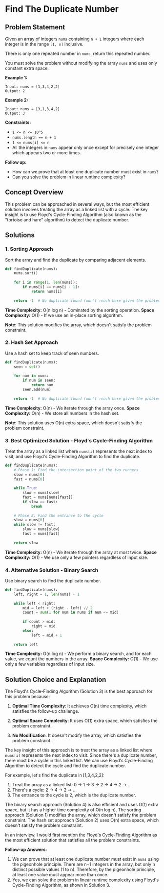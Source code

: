 # Find The Duplicate Number

## Problem Statement

Given an array of integers `nums` containing `n + 1` integers where each integer is in the range `[1, n]` inclusive.

There is only one repeated number in `nums`, return this repeated number.

You must solve the problem without modifying the array `nums` and uses only constant extra space.

**Example 1:**
```
Input: nums = [1,3,4,2,2]
Output: 2
```

**Example 2:**
```
Input: nums = [3,1,3,4,2]
Output: 3
```

**Constraints:**
- `1 <= n <= 10^5`
- `nums.length == n + 1`
- `1 <= nums[i] <= n`
- All the integers in `nums` appear only once except for precisely one integer which appears two or more times.

**Follow up:**
- How can we prove that at least one duplicate number must exist in `nums`?
- Can you solve the problem in linear runtime complexity?

## Concept Overview

This problem can be approached in several ways, but the most efficient solution involves treating the array as a linked list with a cycle. The key insight is to use Floyd's Cycle-Finding Algorithm (also known as the "tortoise and hare" algorithm) to detect the duplicate number.

## Solutions

### 1. Sorting Approach

Sort the array and find the duplicate by comparing adjacent elements.

```python
def findDuplicate(nums):
    nums.sort()
    
    for i in range(1, len(nums)):
        if nums[i] == nums[i - 1]:
            return nums[i]
    
    return -1  # No duplicate found (won't reach here given the problem constraints)
```

**Time Complexity:** O(n log n) - Dominated by the sorting operation.
**Space Complexity:** O(1) - If we use an in-place sorting algorithm.

**Note:** This solution modifies the array, which doesn't satisfy the problem constraint.

### 2. Hash Set Approach

Use a hash set to keep track of seen numbers.

```python
def findDuplicate(nums):
    seen = set()
    
    for num in nums:
        if num in seen:
            return num
        seen.add(num)
    
    return -1  # No duplicate found (won't reach here given the problem constraints)
```

**Time Complexity:** O(n) - We iterate through the array once.
**Space Complexity:** O(n) - We store all numbers in the hash set.

**Note:** This solution uses O(n) extra space, which doesn't satisfy the problem constraint.

### 3. Best Optimized Solution - Floyd's Cycle-Finding Algorithm

Treat the array as a linked list where `nums[i]` represents the next index to visit, and use Floyd's Cycle-Finding Algorithm to find the duplicate.

```python
def findDuplicate(nums):
    # Phase 1: Find the intersection point of the two runners
    slow = nums[0]
    fast = nums[0]
    
    while True:
        slow = nums[slow]
        fast = nums[nums[fast]]
        if slow == fast:
            break
    
    # Phase 2: Find the entrance to the cycle
    slow = nums[0]
    while slow != fast:
        slow = nums[slow]
        fast = nums[fast]
    
    return slow
```

**Time Complexity:** O(n) - We iterate through the array at most twice.
**Space Complexity:** O(1) - We use only a few pointers regardless of input size.

### 4. Alternative Solution - Binary Search

Use binary search to find the duplicate number.

```python
def findDuplicate(nums):
    left, right = 1, len(nums) - 1
    
    while left < right:
        mid = left + (right - left) // 2
        count = sum(1 for num in nums if num <= mid)
        
        if count > mid:
            right = mid
        else:
            left = mid + 1
    
    return left
```

**Time Complexity:** O(n log n) - We perform a binary search, and for each value, we count the numbers in the array.
**Space Complexity:** O(1) - We use only a few variables regardless of input size.

## Solution Choice and Explanation

The Floyd's Cycle-Finding Algorithm (Solution 3) is the best approach for this problem because:

1. **Optimal Time Complexity**: It achieves O(n) time complexity, which satisfies the follow-up challenge.

2. **Optimal Space Complexity**: It uses O(1) extra space, which satisfies the problem constraint.

3. **No Modification**: It doesn't modify the array, which satisfies the problem constraint.

The key insight of this approach is to treat the array as a linked list where `nums[i]` represents the next index to visit. Since there's a duplicate number, there must be a cycle in this linked list. We can use Floyd's Cycle-Finding Algorithm to detect the cycle and find the duplicate number.

For example, let's find the duplicate in [1,3,4,2,2]:
1. Treat the array as a linked list: 0 -> 1 -> 3 -> 2 -> 4 -> 2 -> ...
2. There's a cycle: 2 -> 4 -> 2 -> ...
3. The entrance to the cycle is 2, which is the duplicate number.

The binary search approach (Solution 4) is also efficient and uses O(1) extra space, but it has a higher time complexity of O(n log n). The sorting approach (Solution 1) modifies the array, which doesn't satisfy the problem constraint. The hash set approach (Solution 2) uses O(n) extra space, which doesn't satisfy the problem constraint.

In an interview, I would first mention the Floyd's Cycle-Finding Algorithm as the most efficient solution that satisfies all the problem constraints.

**Follow-up Answers:**
1. We can prove that at least one duplicate number must exist in `nums` using the pigeonhole principle. There are n+1 integers in the array, but only n distinct possible values (1 to n). Therefore, by the pigeonhole principle, at least one value must appear more than once.
2. Yes, we can solve the problem in linear runtime complexity using Floyd's Cycle-Finding Algorithm, as shown in Solution 3.
